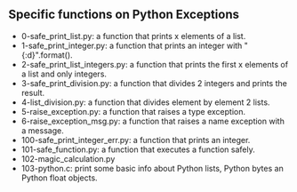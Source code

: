 ## Specific functions on Python Exceptions
* 0-safe_print_list.py: a function that prints x elements of a list.
* 1-safe_print_integer.py: a function that prints an integer with "{:d}".format().
* 2-safe_print_list_integers.py: a function that prints the first x elements of a list and only integers.
* 3-safe_print_division.py: a function that divides 2 integers and prints the result.
* 4-list_division.py: a function that divides element by element 2 lists.
* 5-raise_exception.py: a function that raises a type exception.
* 6-raise_exception_msg.py: a function that raises a name exception with a message.
* 100-safe_print_integer_err.py: a function that prints an integer.
* 101-safe_function.py: a function that executes a function safely.
* 102-magic_calculation.py
* 103-python.c: print some basic info about Python lists, Python bytes an Python float objects.